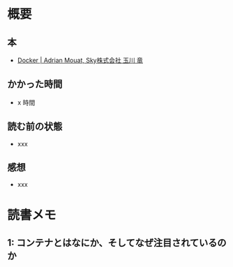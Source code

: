 # 概要

## 本

- [Docker | Adrian Mouat, Sky株式会社 玉川 竜](https://amzn.to/2PZ7xAy)

## かかった時間

- x 時間

## 読む前の状態

- xxx

## 感想

- xxx

# 読書メモ

## 1: コンテナとはなにか、そしてなぜ注目されているのか
